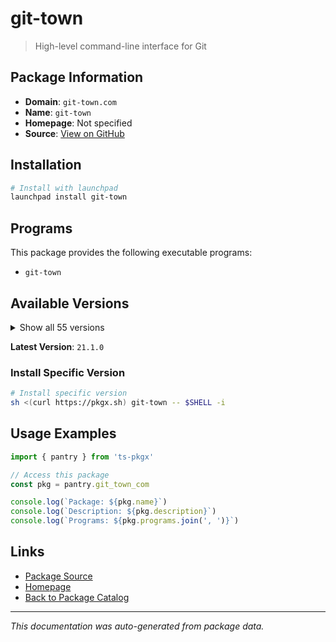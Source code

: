 # git-town

> High-level command-line interface for Git

## Package Information

- **Domain**: `git-town.com`
- **Name**: `git-town`
- **Homepage**: Not specified
- **Source**: [View on GitHub](https://github.com/pkgxdev/pantry/tree/main/projects/git-town.com/package.yml)

## Installation

```bash
# Install with launchpad
launchpad install git-town
```

## Programs

This package provides the following executable programs:

- `git-town`

## Available Versions

<details>
<summary>Show all 55 versions</summary>

- `21.1.0`, `21.0.0`, `20.2.0`, `20.1.0`, `20.0.0`
- `19.0.0`, `18.3.2`, `18.3.1`, `18.3.0`, `18.2.0`
- `18.1.0`, `18.0.0`, `17.3.0`, `17.2.0`, `17.1.1`
- `17.1.0`, `17.0.0`, `16.7.0`, `16.6.1`, `16.6.0`
- `16.5.0`, `16.4.1`, `16.4.0`, `16.3.0`, `16.2.1`
- `16.2.0`, `16.1.1`, `16.1.0`, `16.0.0`, `15.3.0`
- `15.2.0`, `15.1.0`, `15.0.0`, `14.4.1`, `14.4.0`
- `14.3.1`, `14.3.0`, `14.2.3`, `14.2.2`, `14.2.1`
- `14.2.0`, `14.1.0`, `14.0.0`, `13.0.2`, `13.0.1`
- `13.0.0`, `12.1.0`, `12.0.0`, `11.1.0`, `11.0.0`
- `10.0.3`, `10.0.2`, `10.0.1`, `10.0.0`, `9.0.1`

</details>

**Latest Version**: `21.1.0`

### Install Specific Version

```bash
# Install specific version
sh <(curl https://pkgx.sh) git-town -- $SHELL -i
```

## Usage Examples

```typescript
import { pantry } from 'ts-pkgx'

// Access this package
const pkg = pantry.git_town_com

console.log(`Package: ${pkg.name}`)
console.log(`Description: ${pkg.description}`)
console.log(`Programs: ${pkg.programs.join(', ')}`)
```

## Links

- [Package Source](https://github.com/pkgxdev/pantry/tree/main/projects/git-town.com/package.yml)
- [Homepage](#)
- [Back to Package Catalog](../package-catalog.md)

---

*This documentation was auto-generated from package data.*
